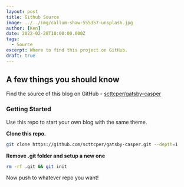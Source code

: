 ```yaml
---
layout: post
title: Github Source
image: ../../img/callum-shaw-555357-unsplash.jpg
author: [Ken]
date: 2022-02-28T10:00:00.000Z
tags:
  - Source
excerpt: Where to find this project on GitHub.
draft: true
---
```


## __A few things you should know__
Find the source of this blog on GitHub - [scttcper/gatsby-casper](https://github.com/scttcper/gatsby-casper)

### Getting Started
Use this repo to start your own blog with the same theme.

__Clone this repo.__
```bash
git clone https://github.com/scttcper/gatsby-casper.git --depth=1
```

__Remove .git folder and setup a new one__
```bash
rm -rf .git && git init
```

Now push to whatever repo you want!
